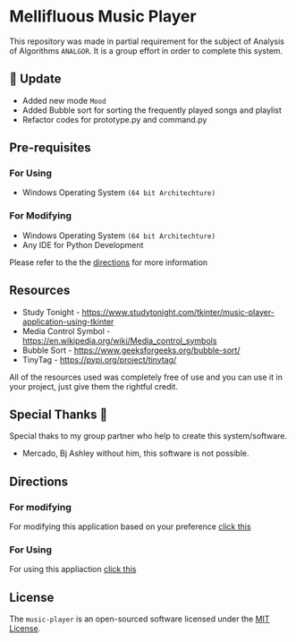 # Mellifluous Music Player
This repository was made in partial requirement for the subject of Analysis of Algorithms `ANALGOR`. It is a
group effort in order to complete this system.

## :rocket: Update
* Added new mode `Mood`
* Added Bubble sort for sorting the frequently played songs and playlist
* Refactor codes for prototype.py and command.py


## Pre-requisites
### For Using
* Windows Operating System `(64 bit Architechture)`

### For Modifying
* Windows Operating System `(64 bit Architechture)`
* Any IDE for Python Development

Please refer to the the [directions](https://github.com/mikerusensei/music-player/blob/main/README.md#directions) for more information

## Resources
* Study Tonight - <https://www.studytonight.com/tkinter/music-player-application-using-tkinter>
* Media Control Symbol - <https://en.wikipedia.org/wiki/Media_control_symbols>
* Bubble Sort - <https://www.geeksforgeeks.org/bubble-sort/>
* TinyTag - <https://pypi.org/project/tinytag/>

All of the resources used was completely free of use and you can use it in your project, just give them the rightful
credit.

## Special Thanks :sparkling_heart:
Special thaks to my group partner who help to create this system/software.
* Mercado, Bj Ashley
without him, this software is not possible.

## Directions
### For modifying
For modifying this application based on your preference [click this](https://github.com/mikerusensei/music-player/releases/tag/prototype)

### For Using
For using this appliaction [click this](https://github.com/mikerusensei/music-player/releases/tag/v1.0)

## License
The `music-player` is an open-sourced software licensed under the [MIT License](http://opensource.org/licenses/MIT).
